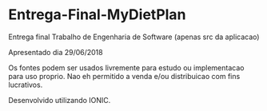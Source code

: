 # Entrega-Final-MyDietPlan
Entrega final Trabalho de Engenharia de Software (apenas src da aplicacao)

Apresentado dia 29/06/2018

Os fontes podem ser usados livremente para estudo ou implementacao para uso proprio.
Nao eh permitido a venda e/ou distribuicao com fins lucrativos.

Desenvolvido utilizando IONIC.
